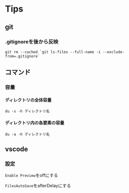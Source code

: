 # Tips

## git

### .gitignoreを後から反映
```
git rm --cached `git ls-files --full-name -i --exclude-from=.gitignore`
```

## コマンド

### 容量
#### ディレクトリの全体容量
```
du -s -h ディレクトリ名
```
#### ディレクトリ内の各要素の容量
```
du -a -h ディレクトリ名
```

## vscode
### 設定
`Enable Preview`をoffにする

`FilesAutoSave`をafterDelayにする


